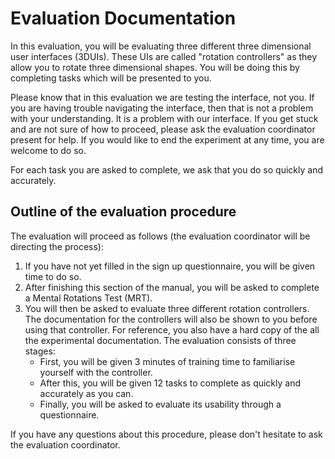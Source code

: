 # Evaluation Documentation

In this evaluation, you will be evaluating three different three dimensional user interfaces (3DUIs). These UIs are called "rotation controllers" as they allow you to rotate three dimensional shapes. You will be doing this by completing tasks which will be presented to you.

Please know that in this evaluation we are testing the interface, not you. If you are having trouble navigating the interface, then that is not a problem with your understanding. It is a problem with our interface. If you get stuck and are not sure of how to proceed, please ask the evaluation coordinator present for help. If you would like to end the experiment at any time, you are welcome to do so. 

For each task you are asked to complete, we ask that you do so quickly and accurately.

## Outline of the evaluation procedure

The evaluation will proceed as follows (the evaluation coordinator will be directing the process):

1. If you have not yet filled in the sign up questionnaire, you will be given time to do so.
2. After finishing this section of the manual, you will be asked to complete a Mental Rotations Test (MRT).
3. You will then be asked to evaluate three different rotation controllers. The documentation for the controllers will also be shown to you before using that controller. For reference, you also have a hard copy of the all the experimental documentation. The evaluation consists of three stages:
    - First, you will be given 3 minutes of training time to familiarise yourself with the controller. 
    - After this, you will be given 12 tasks to complete as quickly and accurately as you can.
    - Finally, you will be asked to evaluate its usability through a questionnaire.

If you have any questions about this procedure, please don't hesitate to ask the evaluation coordinator.
